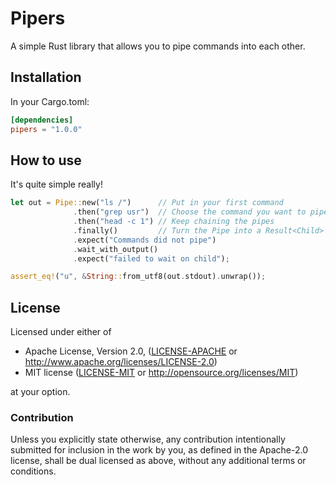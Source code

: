 # Pipers

A simple Rust library that allows you to pipe commands into
each other.

## Installation
In your Cargo.toml:

```toml
[dependencies]
pipers = "1.0.0"
```

## How to use

It's quite simple really!

```rust
let out = Pipe::new("ls /")      // Put in your first command
              .then("grep usr")  // Choose the command you want to pipe into
              .then("head -c 1") // Keep chaining the pipes
              .finally()         // Turn the Pipe into a Result<Child>
              .expect("Commands did not pipe")
              .wait_with_output()
              .expect("failed to wait on child");

assert_eq!("u", &String::from_utf8(out.stdout).unwrap());
```

## License

Licensed under either of

 * Apache License, Version 2.0, ([LICENSE-APACHE](LICENSE-APACHE) or http://www.apache.org/licenses/LICENSE-2.0)
 * MIT license ([LICENSE-MIT](LICENSE-MIT) or http://opensource.org/licenses/MIT)

at your option.

### Contribution

Unless you explicitly state otherwise, any contribution intentionally submitted
for inclusion in the work by you, as defined in the Apache-2.0 license, shall be dual licensed as above, without any
additional terms or conditions.

